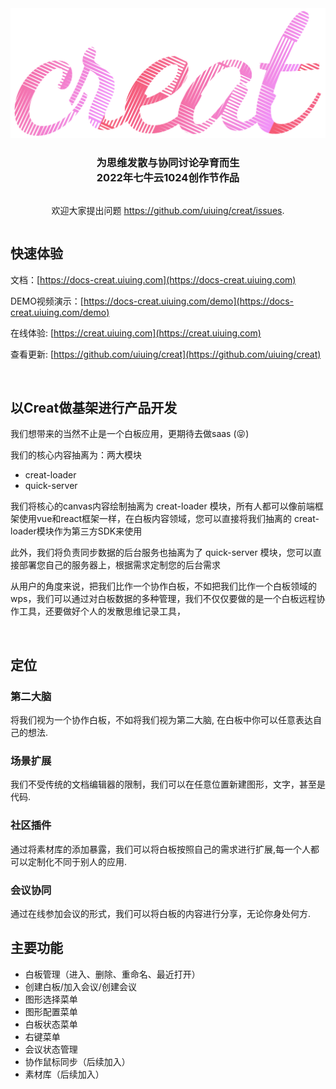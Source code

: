 <div align="center" style="display:flex;flex-direction:column;">
  <a href="https://creat.uiuing.com">
    <img width="540" src="./front/creat-render/src/routes/Home/components/FixedBanner/banner.png" alt="Excalidraw logo: Sketch handrawn like diagrams." />
  </a>
  <h3>为思维发散与协同讨论孕育而生<br>2022年七牛云1024创作节作品</br>
  </h3>
  <p> 欢迎大家提出问题 <a target="_blank" href="https://github.com/uiuing/creat/issues">https://github.com/uiuing/creat/issues</a>.</p>
</div>

## 快速体验

文档：[https://docs-creat.uiuing.com](https://docs-creat.uiuing.com)

DEMO视频演示：[https://docs-creat.uiuing.com/demo](https://docs-creat.uiuing.com/demo)

在线体验: [https://creat.uiuing.com](https://creat.uiuing.com)

查看更新: [https://github.com/uiuing/creat](https://github.com/uiuing/creat)

<br />


## 以Creat做基架进行产品开发

我们想带来的当然不止是一个白板应用，更期待去做saas (😝)

我们的核心内容抽离为：两大模块
- creat-loader
- quick-server

我们将核心的canvas内容绘制抽离为 creat-loader 模块，所有人都可以像前端框架使用vue和react框架一样，在白板内容领域，您可以直接将我们抽离的 creat-loader模块作为第三方SDK来使用

此外，我们将负责同步数据的后台服务也抽离为了 quick-server 模块，您可以直接部署您自己的服务器上，根据需求定制您的后台需求

从用户的角度来说，把我们比作一个协作白板，不如把我们比作一个白板领域的wps，我们可以通过对白板数据的多种管理，我们不仅仅要做的是一个白板远程协作工具，还要做好个人的发散思维记录工具，



<br />

## 定位

### 第二大脑
将我们视为一个协作白板，不如将我们视为第二大脑, 在白板中你可以任意表达自己的想法.

### 场景扩展

我们不受传统的文档编辑器的限制，我们可以在任意位置新建图形，文字，甚至是代码.

### 社区插件

通过将素材库的添加暴露，我们可以将白板按照自己的需求进行扩展,每一个人都可以定制化不同于别人的应用.

### 会议协同

通过在线参加会议的形式，我们可以将白板的内容进行分享，无论你身处何方.

## 主要功能

* 白板管理（进入、删除、重命名、最近打开）
* 创建白板/加入会议/创建会议
* 图形选择菜单
* 图形配置菜单
* 白板状态菜单
* 右键菜单
* 会议状态管理
* 协作鼠标同步（后续加入）
* 素材库（后续加入）

